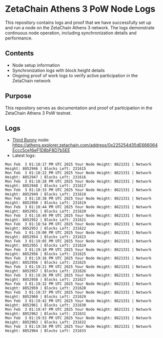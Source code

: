# ZetaChain Athens 3 PoW Node Logs
This repository contains logs and proof that we have successfully set up and run a node on the ZetaChain Athens 3 network. The logs demonstrate continuous node operation, including synchronization details and performance.

## Contents
- Node setup information
- Synchronization logs with block height details
- Ongoing proof of work logs to verify active participation in the ZetaChain network

## Purpose
This repository serves as documentation and proof of participation in the ZetaChain Athens 3 PoW testnet.

## Logs

- [Third Bunny](https://thirdbunny.xyz/) node: https://athens.explorer.zetachain.com/address/0x225254d35dE666064Eccc5ce16eF1D8bF8D7b5EE
- Latest logs:
```
Mon Feb  3 01:18:17 PM UTC 2025 Your Node Height: 8621331 | Network Height: 8852946 | Blocks Left: 231615
Mon Feb  3 01:18:22 PM UTC 2025 Your Node Height: 8621331 | Network Height: 8852947 | Blocks Left: 231616
Mon Feb  3 01:18:28 PM UTC 2025 Your Node Height: 8621331 | Network Height: 8852948 | Blocks Left: 231617
Mon Feb  3 01:18:33 PM UTC 2025 Your Node Height: 8621331 | Network Height: 8852949 | Blocks Left: 231618
Mon Feb  3 01:18:38 PM UTC 2025 Your Node Height: 8621331 | Network Height: 8852950 | Blocks Left: 231619
Mon Feb  3 01:18:44 PM UTC 2025 Your Node Height: 8621331 | Network Height: 8852951 | Blocks Left: 231620
Mon Feb  3 01:18:49 PM UTC 2025 Your Node Height: 8621331 | Network Height: 8852952 | Blocks Left: 231621
Mon Feb  3 01:18:54 PM UTC 2025 Your Node Height: 8621331 | Network Height: 8852953 | Blocks Left: 231622
Mon Feb  3 01:19:00 PM UTC 2025 Your Node Height: 8621331 | Network Height: 8852954 | Blocks Left: 231623
Mon Feb  3 01:19:05 PM UTC 2025 Your Node Height: 8621331 | Network Height: 8852955 | Blocks Left: 231624
Mon Feb  3 01:19:10 PM UTC 2025 Your Node Height: 8621331 | Network Height: 8852956 | Blocks Left: 231625
Mon Feb  3 01:19:16 PM UTC 2025 Your Node Height: 8621331 | Network Height: 8852956 | Blocks Left: 231625
Mon Feb  3 01:19:21 PM UTC 2025 Your Node Height: 8621331 | Network Height: 8852957 | Blocks Left: 231626
Mon Feb  3 01:19:26 PM UTC 2025 Your Node Height: 8621331 | Network Height: 8852958 | Blocks Left: 231627
Mon Feb  3 01:19:32 PM UTC 2025 Your Node Height: 8621331 | Network Height: 8852959 | Blocks Left: 231628
Mon Feb  3 01:19:37 PM UTC 2025 Your Node Height: 8621331 | Network Height: 8852960 | Blocks Left: 231629
Mon Feb  3 01:19:42 PM UTC 2025 Your Node Height: 8621331 | Network Height: 8852961 | Blocks Left: 231630
Mon Feb  3 01:19:47 PM UTC 2025 Your Node Height: 8621331 | Network Height: 8852962 | Blocks Left: 231631
Mon Feb  3 01:19:53 PM UTC 2025 Your Node Height: 8621331 | Network Height: 8852963 | Blocks Left: 231632
Mon Feb  3 01:19:58 PM UTC 2025 Your Node Height: 8621331 | Network Height: 8852964 | Blocks Left: 231633
```
